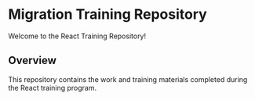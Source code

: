 # Migration Training Repository

Welcome to the React Training Repository!

## Overview

This repository contains the work and training materials completed during the React training program.